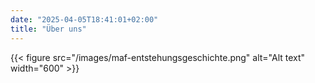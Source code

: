 ```yaml
---
date: "2025-04-05T18:41:01+02:00"
title: "Über uns"
---
```





{{< figure src="/images/maf-entstehungsgeschichte.png" alt="Alt text" width="600" >}}
